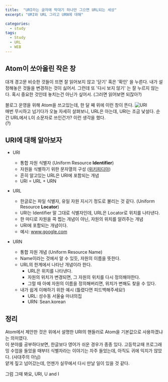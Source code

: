 ```yaml
---
title:  "URI라는 글자에 막대기 하나만 그으면 URL되는 세상"
excerpt: "URI와 URL 그리고 URN에 대해"

categories:
  - study
tags:
  - Study
  - URL
  - WEB
---
```

## Atom이 쏘아올린 작은 창
대개 경고문 비슷한 것들이 뜨면 잘 읽어보지 않고 '닫기' 혹은 '확인' 을 누른다. 내가 설정해놓은 것들을 변경하는 것이 싫어서. 그런데 또 '다시 보지 않기'
 는 잘 누르지 않는다. 혹시 중요한 것인데 놓치는건 아닌가 싶어서. (그러면 읽어보면 되잖아?)  

블로그 운영을 위해 Atom을 쓰고있는데, 한 달 째 위에 이런 창이 뜬다.
![URI](https://github.com/Sean-Parkk/seanparkk/blob/master/assets/images/URI.png?raw=true)  
매번 무시하고 넘기다가 오늘 자세히 살펴보니, URL은 아는데, URI는 조금 낯설다. 순간 URL에서 L이 소문자로 쓰인건가? 이런 생각을 했다.  
(?)

## URI에 대해 알아보자  
* URI
  * 통합 자원 식별자 (Uniform Resource **Identifier**)
  * 자원을 식별하기 위한 문자열의 구성 ([위키피디아](https://en.wikipedia.org/wiki/Uniform_Resource_Identifier))
  * 흔히 알고있는 URL은 URI에 포함되는 개념
  * URI = URL + URN

* URL
  * 한글로는 파일 식별자, 유일 자원 지시기 정도로 불리는 것 같다. (Uniform Resource **Locator**)
  * URI는 Identifier 말 그대로 식별자인데, URL은 Locator로 위치를 나타낸다.
  * 한 마디로 자원을 콕 찝는 개념이 아닌, 자원의 위치를 알려주는 개념
  * URI에 포함되는 개념이다.
  * 예시: www.google.com

* URN
  * 통합 자원 개념 (Uniform Resource Name)
  * Name이라는 것에서 알 수 있듯, 자원의 이름을 뜻한다.
  * URL의 한계에서 나타난 개념이라 한다.
    * URL은 위치를 나타낸다.
    * 자원의 위치가 변경되면, 그 자원의 위치를 다시 정의해야한다.
    * 그럴 때 아예 자원의 이름을 정의해버리면, 위치가 변해도 찾을 수 있다.
  * 내가 쉽게 이해하기 위한 예시 (틀렸다면 피드백해주세요!)
    * URL: 성수동 서울숲 마녀의집
    * URN: Sean.korean

## 정리
Atom에서 제안한 것은 위에서 설명한 URI의 핸들러로 Atom을 기본값으로 사용하겠냐는 의미였다.  
이 분야를 공부하다보면, 한글보다 영어가 쉬운 경우가 종종 있다. 고등학교때 프로그래밍 수업을 들었을 때부터 식별자라는 이야기는 자주 들었는데, 아직도 귀에 익지가 않았다. (사대주의 아님)  
얕게 짚고 넘어갔는데, 언젠가 실무에서 다시 만날 일이 있을 것 같다.

그럼 그때 봐요, URI, U and I
